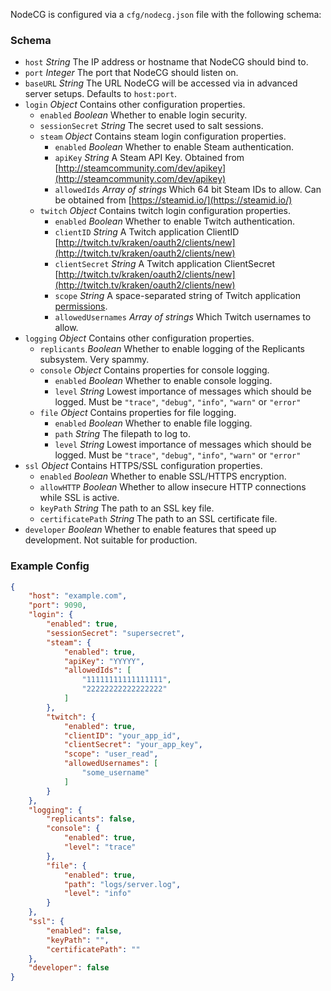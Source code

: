 NodeCG is configured via a `cfg/nodecg.json` file with the following schema:

### Schema
- `host` _String_ The IP address or hostname that NodeCG should bind to.
- `port` _Integer_ The port that NodeCG should listen on.
- `baseURL` _String_ The URL NodeCG will be accessed via in advanced server setups. Defaults to `host:port`.
- `login` _Object_ Contains other configuration properties.
    - `enabled` _Boolean_ Whether to enable login security.
    - `sessionSecret` _String_ The secret used to salt sessions.
    - `steam` _Object_ Contains steam login configuration properties.
        - `enabled` _Boolean_ Whether to enable Steam authentication.
        - `apiKey` _String_ A Steam API Key. Obtained from [http://steamcommunity.com/dev/apikey](http://steamcommunity.com/dev/apikey)
        - `allowedIds` _Array of strings_ Which 64 bit Steam IDs to allow. Can be obtained from [https://steamid.io/](https://steamid.io/)
    - `twitch` _Object_ Contains twitch login configuration properties.
        - `enabled` _Boolean_ Whether to enable Twitch authentication.
        - `clientID` _String_ A Twitch application ClientID [http://twitch.tv/kraken/oauth2/clients/new](http://twitch.tv/kraken/oauth2/clients/new)
        - `clientSecret` _String_ A Twitch application ClientSecret [http://twitch.tv/kraken/oauth2/clients/new](http://twitch.tv/kraken/oauth2/clients/new)
        - `scope` _String_ A space-separated string of Twitch application [permissions](https://github.com/justintv/Twitch-API/blob/master/authentication.md#scope).
        - `allowedUsernames` _Array of strings_ Which Twitch usernames to allow.
- `logging` _Object_ Contains other configuration properties.
    - `replicants` _Boolean_ Whether to enable logging of the Replicants subsystem. Very spammy.
    - `console` _Object_ Contains properties for console logging.
        - `enabled` _Boolean_ Whether to enable console logging.
        - `level` _String_ Lowest importance of messages which should be logged. Must be `"trace"`, `"debug"`, `"info"`, `"warn"` or `"error"`
    - `file` _Object_ Contains properties for file logging.
        - `enabled` _Boolean_ Whether to enable file logging.
        - `path` _String_ The filepath to log to.
        - `level` _String_ Lowest importance of messages which should be logged. Must be `"trace"`, `"debug"`, `"info"`, `"warn"` or `"error"`
- `ssl` _Object_ Contains HTTPS/SSL configuration properties.
    - `enabled` _Boolean_ Whether to enable SSL/HTTPS encryption.
    - `allowHTTP` _Boolean_ Whether to allow insecure HTTP connections while SSL is active.
    - `keyPath` _String_ The path to an SSL key file.
    - `certificatePath` _String_ The path to an SSL certificate file.
- `developer` _Boolean_ Whether to enable features that speed up development. Not suitable for production.

### Example Config
```json
{
    "host": "example.com",
    "port": 9090,
    "login": {
        "enabled": true,
        "sessionSecret": "supersecret",
        "steam": {
            "enabled": true,
            "apiKey": "YYYYY",
            "allowedIds": [
                "11111111111111111",
                "22222222222222222"
            ]
        },
        "twitch": {
            "enabled": true,
            "clientID": "your_app_id",
            "clientSecret": "your_app_key",
            "scope": "user_read",
            "allowedUsernames": [
                "some_username"
            ]
        }
    },
    "logging": {
        "replicants": false,
        "console": {
            "enabled": true,
            "level": "trace"
        },
        "file": {
            "enabled": true,
            "path": "logs/server.log",
            "level": "info"
        }
    },
    "ssl": {
        "enabled": false,
        "keyPath": "",
        "certificatePath": ""
    },
    "developer": false
}
```
